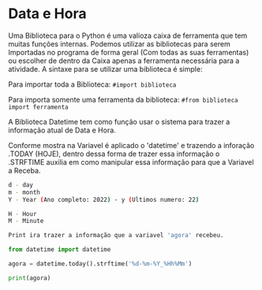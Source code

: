 # Data e Hora

Uma Biblioteca para o Python é uma valioza caixa de ferramenta que 
tem muitas funções internas.
Podemos utilizar as bibliotecas para serem Importadas no programa 
de forma geral (Com todas as suas ferramentas) ou escolher de dentro 
da Caixa apenas a ferramenta necessária para a atividade.
A sintaxe para se utilizar uma biblioteca é simple:

Para importar toda a Biblioteca:
`#import biblioteca`

Para importa somente uma ferramenta da biblioteca:
`#from biblioteca import ferramenta`

A Biblioteca Datetime tem como função usar o sistema para trazer a informação 
atual de Data e Hora.

Conforme mostra na Variavel é aplicado o 'datetime' e trazendo a inforação .TODAY (HOJE), 
dentro dessa forma de trazer essa informação o .STRFTIME auxilia em como manipular essa 
informação para que a Variavel a Receba.

```bash
d - day
m - month
Y - Year (Ano completo: 2022) - y (Ultimos numero: 22)

H - Hour
M - Minute 

Print ira trazer a informação que a variavel 'agora' recebeu. 
```

```python
from datetime import datetime

agora = datetime.today().strftime('%d-%m-%Y_%Hh%Mm')

print(agora) 